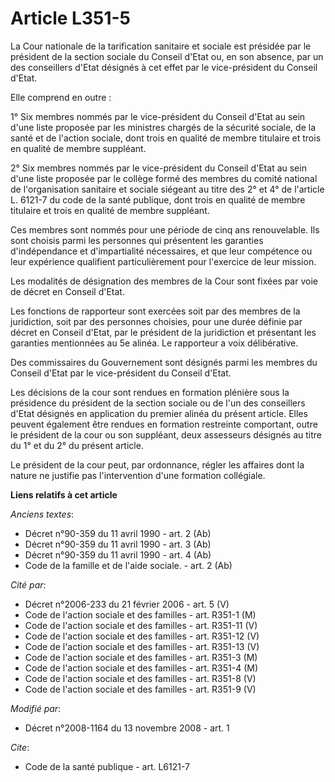 # Article L351-5

La Cour nationale de la tarification sanitaire et sociale est présidée par le président de la section sociale du Conseil
d'Etat ou, en son absence, par un des conseillers d'Etat désignés à cet effet par le vice-président du Conseil d'Etat. 

Elle comprend en outre : 

1° Six membres nommés par le vice-président du Conseil d'Etat au sein d'une liste proposée par les ministres chargés de la
sécurité sociale, de la santé et de l'action sociale, dont trois en qualité de membre titulaire et trois en qualité de membre
suppléant. 

2° Six membres nommés par le vice-président du Conseil d'Etat au sein d'une liste proposée par le collège formé des membres
du comité national de l'organisation sanitaire et sociale siégeant au titre des 2° et 4° de l'article L. 6121-7 du code de la
santé publique, dont trois en qualité de membre titulaire et trois en qualité de membre suppléant. 

Ces membres sont nommés pour une période de cinq ans renouvelable. Ils sont choisis parmi les personnes qui présentent les
garanties d'indépendance et d'impartialité nécessaires, et que leur compétence ou leur expérience qualifient particulièrement
pour l'exercice de leur mission. 

Les modalités de désignation des membres de la Cour sont fixées par voie de décret en Conseil d'Etat. 

Les fonctions de rapporteur sont exercées soit par des membres de la juridiction, soit par des personnes choisies, pour une
durée définie par décret en Conseil d'Etat, par le président de la juridiction et présentant les garanties mentionnées au 5e
alinéa. Le rapporteur a voix délibérative. 

Des commissaires du Gouvernement sont désignés parmi les membres du Conseil d'Etat par le vice-président du Conseil d'Etat. 

Les décisions de la cour sont rendues en formation plénière sous la présidence du président de la section sociale ou de l'un
des conseillers d'Etat désignés en application du premier alinéa du présent article. Elles peuvent également être rendues en
formation restreinte comportant, outre le président de la cour ou son suppléant, deux assesseurs désignés au titre du 1° et
du 2° du présent article. 

Le président de la cour peut, par ordonnance, régler les affaires dont la nature ne justifie pas l'intervention d'une
formation collégiale.

**Liens relatifs à cet article**

_Anciens textes_:

  - Décret n°90-359 du 11 avril 1990 - art. 2 (Ab)
  - Décret n°90-359 du 11 avril 1990 - art. 3 (Ab)
  - Décret n°90-359 du 11 avril 1990 - art. 4 (Ab)
  - Code de la famille et de l'aide sociale. - art. 2 (Ab)

_Cité par_:

  - Décret n°2006-233 du 21 février 2006 - art. 5 (V)
  - Code de l'action sociale et des familles - art. R351-1 (M)
  - Code de l'action sociale et des familles - art. R351-11 (V)
  - Code de l'action sociale et des familles - art. R351-12 (V)
  - Code de l'action sociale et des familles - art. R351-13 (V)
  - Code de l'action sociale et des familles - art. R351-3 (M)
  - Code de l'action sociale et des familles - art. R351-4 (M)
  - Code de l'action sociale et des familles - art. R351-8 (V)
  - Code de l'action sociale et des familles - art. R351-9 (V)

_Modifié par_:

  - Décret n°2008-1164 du 13 novembre 2008 - art. 1

_Cite_:

  - Code de la santé publique - art. L6121-7

